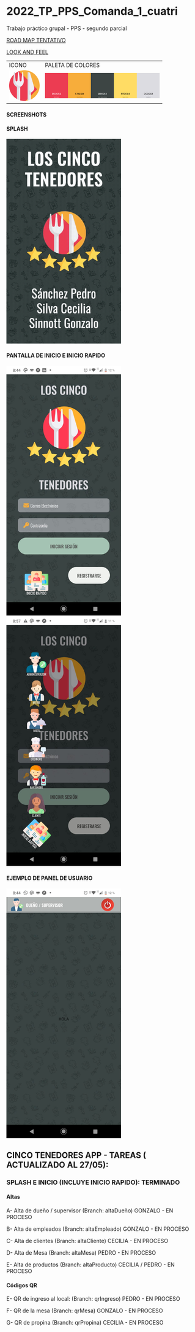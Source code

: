 # 2022_TP_PPS_Comanda_1_cuatri
Trabajo práctico grupal - PPS - segundo parcial

[ROAD MAP TENTATIVO](https://github.com/gonzalosinnott/2022_TP_PPS_Comanda_1_cuatri/blob/main/Documentos/ROAD%20MAP%20CINCO%20TENEDORES%20APP%20.pdf)

[LOOK AND FEEL](https://github.com/gonzalosinnott/2022_TP_PPS_Comanda_1_cuatri/blob/main/Documentos/LOOK%20AND%20FEEL%20CINCO%20TENEDORES%20APP%20.pdf)

<table>
  <tr>
    <td>ICONO</td>
     <td>PALETA DE COLORES</td>
  </tr>
  <tr>
    <td><img src="Documentos/icon.png" width="80"/></td>
     <td><img src="Documentos/paletaDeColores.png" width="300"/></td>
  </tr>
</table>

#### SCREENSHOTS

#### SPLASH

<img src="Documentos/splash.gif" width="300"/>

#### PANTALLA DE INICIO E INICIO RAPIDO

<img src="Documentos/login.jpeg" width="300"/> <img src="Documentos/inicioRapido.jpeg" width="300"/>

#### EJEMPLO DE PANEL DE USUARIO

<img src="Documentos/ejemploPanelDeControl.jpeg" width="300"/>

## CINCO TENEDORES APP - TAREAS ( ACTUALIZADO AL 27/05):

### SPLASH E INICIO (INCLUYE INICIO RAPIDO): TERMINADO

#### Altas 
A- Alta de dueño / supervisor  (Branch: altaDueño) GONZALO - EN PROCESO

B- Alta de empleados (Branch: altaEmpleado) GONZALO - EN PROCESO

C- Alta de clientes (Branch: altaCliente) CECILIA - EN PROCESO

D- Alta de Mesa (Branch: altaMesa) PEDRO - EN PROCESO

E- Alta de productos (Branch: altaProducto) CECILIA / PEDRO - EN PROCESO

#### Códigos QR 
E- QR de ingreso al local: (Branch: qrIngreso) PEDRO - EN PROCESO

F- QR de la mesa (Branch: qrMesa) GONZALO - EN PROCESO

G- QR de propina (Branch: qrPropina) CECILIA - EN PROCESO
